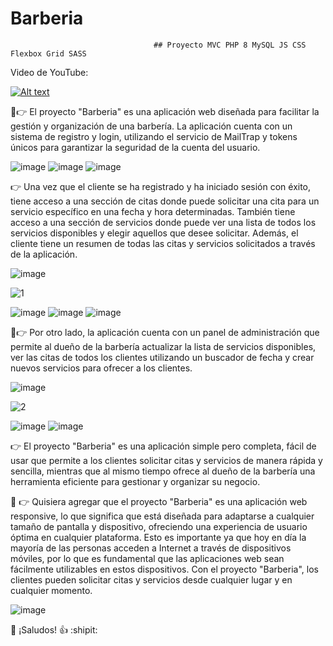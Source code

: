 # Barberia
                                    ## Proyecto MVC PHP 8 MySQL JS CSS Flexbox Grid SASS
                                    
 Video de YouTube:
  
[![Alt text](https://img.youtube.com/vi/UzQig9jz7hA/0.jpg)](https://www.youtube.com/watch?v=UzQig9jz7hA)

💇👉 El proyecto "Barberia" es una aplicación web diseñada para facilitar la gestión y organización de una barbería. La aplicación cuenta con un sistema de registro y login, utilizando el servicio de MailTrap y tokens únicos para garantizar la seguridad de la cuenta del usuario.

![image](https://user-images.githubusercontent.com/81719352/210338769-b9096684-58ae-4b05-807e-34006654cb5b.png)
![image](https://user-images.githubusercontent.com/81719352/210338792-9dd1f524-804d-40de-bc04-49abda36ac35.png)
![image](https://user-images.githubusercontent.com/81719352/210338824-98832690-3c56-4d3f-b071-ef8f58bdc6e4.png)


👉 Una vez que el cliente se ha registrado y ha iniciado sesión con éxito, tiene acceso a una sección de citas donde puede solicitar una cita para un servicio específico en una fecha y hora determinadas. También tiene acceso a una sección de servicios donde puede ver una lista de todos los servicios disponibles y elegir aquellos que desee solicitar. Además, el cliente tiene un resumen de todas las citas y servicios solicitados a través de la aplicación.

![image](https://user-images.githubusercontent.com/81719352/210339065-9e6afa2b-2dc8-44d6-a728-8ea42d5c1f3c.png)

  ![1](https://user-images.githubusercontent.com/81719352/210343573-eeb8f75d-c593-4ca4-a409-2150f2f5ec79.gif)

![image](https://user-images.githubusercontent.com/81719352/210339194-ee21e1bd-936c-4cf5-94f6-c07a7bc5b7a1.png)
![image](https://user-images.githubusercontent.com/81719352/210339258-f832d7eb-7076-487e-af2a-3a3476f3d116.png)
![image](https://user-images.githubusercontent.com/81719352/210339305-4c5f5788-d24b-4485-b254-f8f6e603b2d1.png)


🔐👉 Por otro lado, la aplicación cuenta con un panel de administración que permite al dueño de la barbería actualizar la lista de servicios disponibles, ver las citas de todos los clientes utilizando un buscador de fecha y crear nuevos servicios para ofrecer a los clientes.

![image](https://user-images.githubusercontent.com/81719352/210339376-acc8fa1f-df7e-49d3-8fb0-7fb45e256790.png)

  ![2](https://user-images.githubusercontent.com/81719352/210343621-b0ca3244-da19-4ae2-b65c-1f8d90c67d8a.gif)

![image](https://user-images.githubusercontent.com/81719352/210339482-bb1e2fad-976f-459b-9abe-3cc8746a2ea9.png)
![image](https://user-images.githubusercontent.com/81719352/210339521-bf3c7ad6-26b0-4dd9-b44a-d91d31901512.png)


👉 El proyecto "Barberia" es una aplicación simple pero completa, fácil de usar que permite a los clientes solicitar citas y servicios de manera rápida y sencilla, mientras que al mismo tiempo ofrece al dueño de la barbería una herramienta eficiente para gestionar y organizar su negocio.

📲 👉 Quisiera agregar que el proyecto "Barberia" es una aplicación web responsive, lo que significa que está diseñada para adaptarse a cualquier tamaño de pantalla y dispositivo, ofreciendo una experiencia de usuario óptima en cualquier plataforma. Esto es importante ya que hoy en día la mayoría de las personas acceden a Internet a través de dispositivos móviles, por lo que es fundamental que las aplicaciones web sean fácilmente utilizables en estos dispositivos. Con el proyecto "Barberia", los clientes pueden solicitar citas y servicios desde cualquier lugar y en cualquier momento.

![image](https://user-images.githubusercontent.com/81719352/210343669-ee4fe20b-86d3-4a6d-8b15-0cfe894bed77.png)


👋 ¡Saludos! :+1: :shipit: 


